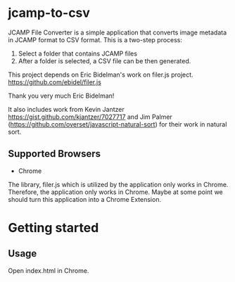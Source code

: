 jcamp-to-csv
============

JCAMP File Converter is a simple application that converts image metadata in JCAMP format to CSV format. This is a
two-step process:
1. Select a folder that contains JCAMP files
2. After a folder is selected, a CSV file can be then generated.

This project depends on Eric Bidelman's work on filer.js project. https://github.com/ebidel/filer.js

Thank you very much Eric Bidelman!

It also includes work from Kevin Jantzer <https://gist.github.com/kjantzer/7027717>
and Jim Palmer (https://github.com/overset/javascript-natural-sort) for their work in natural sort.


Supported Browsers
------------------

* Chrome

The library, filer.js which is utilized by the application only works in Chrome. Therefore, the application only works
in Chrome. Maybe at some point we should turn this application into a Chrome Extension.

Getting started
=======

Usage
-----
Open index.html in Chrome.